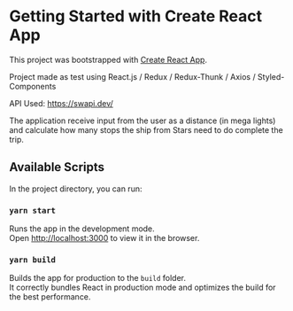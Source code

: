 # Getting Started with Create React App

This project was bootstrapped with [Create React App](https://github.com/facebook/create-react-app).

Project made as test using React.js / Redux / Redux-Thunk / Axios / Styled-Components

API Used: https://swapi.dev/ 

The application receive input from the user as a distance (in mega lights) and calculate how many stops the ship from Stars need to do complete the trip.

## Available Scripts

In the project directory, you can run:

### `yarn start`

Runs the app in the development mode.\
Open [http://localhost:3000](http://localhost:3000) to view it in the browser.

### `yarn build`

Builds the app for production to the `build` folder.\
It correctly bundles React in production mode and optimizes the build for the best performance.

